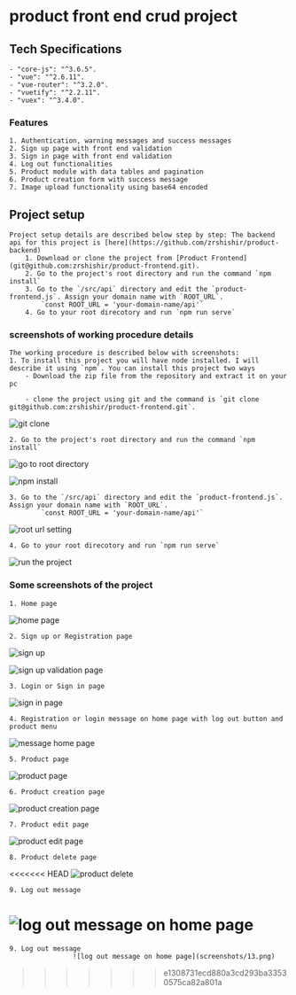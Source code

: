 # product front end crud project

## Tech Specifications
	- "core-js": "^3.6.5".
    - "vue": "^2.6.11".
    - "vue-router": "^3.2.0".
    - "vuetify": "^2.2.11".
    - "vuex": "^3.4.0".


### Features
	1. Authentication, warning messages and success messages
	2. Sign up page with front end validation
	3. Sign in page with front end validation
	4. Log out functionalities
	5. Product module with data tables and pagination
	6. Product creation form with success message
	7. Image upload functionality using base64 encoded

## Project setup
	Project setup details are described below step by step: The backend api for this project is [here](https://github.com/zrshishir/product-backend)
		1. Download or clone the project from [Product Frontend](git@github.com:zrshishir/product-frontend.git). 
		2. Go to the project's root directory and run the command `npm install`
		3. Go to the `/src/api` directory and edit the `product-frontend.js`. Assign your domain name with `ROOT_URL`. 
			`const ROOT_URL = 'your-domain-name/api'`
		4. Go to your root direcotory and run `npm run serve`


### screenshots of working procedure details
	The working procedure is described below with screenshots:
	1. To install this project you will have node installed. I will describe it using `npm`. You can install this project two ways
		- Download the zip file from the repository and extract it on your pc

		- clone the project using git and the command is `git clone git@github.com:zrshishir/product-frontend.git`. 

![git clone](/screenshots/1.png)

	2. Go to the project's root directory and run the command `npm install`

![go to root directory](/screenshots/2.png)

![npm install](/screenshots/3.png)

	3. Go to the `/src/api` directory and edit the `product-frontend.js`. Assign your domain name with `ROOT_URL`. 
			`const ROOT_URL = 'your-domain-name/api'`

![root url setting](/screenshots/root_url.png)

	4. Go to your root direcotory and run `npm run serve`

![run the project](/screenshots/npm-run-serve.png)

### Some screenshots of the project
	1. Home page 

![home page](/screenshots/4.png)

	2. Sign up or Registration page

![sign up](/screenshots/5.png)

![sign up validation page](/screenshots/6.png)

	3. Login or Sign in page

![sign in page](/screenshots/7.png)

	4. Registration or login message on home page with log out button and product menu

![message home page](/screenshots/8.png)

	5. Product page

![product page](/screenshots/9.png)

	6. Product creation page

![product creation page](/screenshots/10.png)

	7. Product edit page

![product edit page](/screenshots/11.png)

	8. Product delete page

<<<<<<< HEAD
![product delete](/screenshots/12.png)

	9. Log out message					

![log out message on home page](/screenshots/13.png)
=======
	9. Log out message
					![log out message on home page](screenshots/13.png)
>>>>>>> e1308731ecd880a3cd293ba33530575ca82a801a
